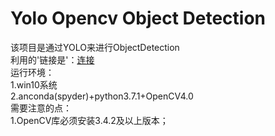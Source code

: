 # Yolo Opencv Object Detection
该项目是通过YOLO来进行ObjectDetection<br>
利用的'链接是'：[连接](https://www.pyimagesearch.com/2018/11/12/yolo-object-detection-with-opencv)<br>
运行环境：<br>
  1.win10系统<br>
  2.anconda(spyder)+python3.7.1+OpenCV4.0<br>
需要注意的点：<br>
  1.OpenCV库必须安装3.4.2及以上版本；<br>
